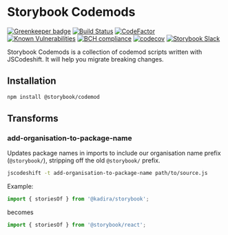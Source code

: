 # Storybook Codemods
[![Greenkeeper badge](https://badges.greenkeeper.io/storybooks/storybook.svg)](https://greenkeeper.io/)
[![Build Status](https://travis-ci.org/storybooks/storybook.svg?branch=master)](https://travis-ci.org/storybooks/storybook)
[![CodeFactor](https://www.codefactor.io/repository/github/storybooks/storybook/badge)](https://www.codefactor.io/repository/github/storybooks/storybook)
[![Known Vulnerabilities](https://snyk.io/test/github/storybooks/storybook/8f36abfd6697e58cd76df3526b52e4b9dc894847/badge.svg)](https://snyk.io/test/github/storybooks/storybook/8f36abfd6697e58cd76df3526b52e4b9dc894847)
[![BCH compliance](https://bettercodehub.com/edge/badge/storybooks/storybook)](https://bettercodehub.com/results/storybooks/storybook) [![codecov](https://codecov.io/gh/storybooks/storybook/branch/master/graph/badge.svg)](https://codecov.io/gh/storybooks/storybook)
[![Storybook Slack](https://storybooks-slackin.herokuapp.com/badge.svg)](https://storybooks-slackin.herokuapp.com/)

Storybook Codemods is a collection of codemod scripts written with JSCodeshift.
It will help you migrate breaking changes.

## Installation

```sh
npm install @storybook/codemod
```

## Transforms

### add-organisation-to-package-name

Updates package names in imports to include our organisation name prefix
(`@storybook/`), stripping off the old `@storybook/` prefix.

```sh
jscodeshift -t add-organisation-to-package-name path/to/source.js
```

Example:

```js
import { storiesOf } from '@kadira/storybook';
```

becomes

```js
import { storiesOf } from '@storybook/react';
```
